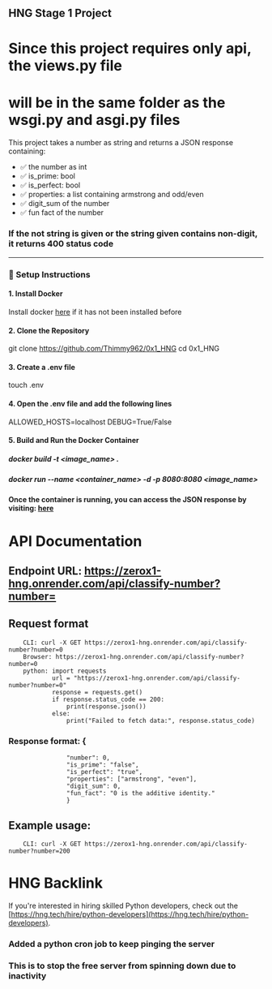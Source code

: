 ## **HNG Stage 1 Project**

# Since this project requires only api, the views.py file
# will be in the same folder as the wsgi.py and asgi.py files

This project takes a number as string and returns a JSON response containing:
- ✅ the number as int
- ✅ is_prime: bool
- ✅ is_perfect: bool
- ✅ properties: a list containing armstrong and odd/even
- ✅ digit_sum of the number
- ✅ fun fact of the number

### If the not string is given or the string given contains non-digit, it returns 400 status code

---

### **🚀 Setup Instructions**

#### **1. Install Docker**
Install docker [here](https://www.docker.com/) if it has not been installed before

#### **2. Clone the Repository**
git clone https://github.com/Thimmy962/0x1_HNG
cd 0x1_HNG

#### **3. Create a .env file**
touch .env

#### **4. Open the .env file and add the following lines**
ALLOWED_HOSTS=localhost
DEBUG=True/False 

#### **5. Build and Run the Docker Container**
##### docker build -t <image_name> .
##### docker run --name <container_name> -d -p 8080:8080 <image_name>

#### Once the container is running, you can access the JSON response by visiting: [here](http://localhost:8080)


# API Documentation

## Endpoint URL: https://zerox1-hng.onrender.com/api/classify-number?number=<inser a number here>

##  Request format
        CLI: curl -X GET https://zerox1-hng.onrender.com/api/classify-number?number=0
        Browser: https://zerox1-hng.onrender.com/api/classify-number?number=0
        python: import requests
                url = "https://zerox1-hng.onrender.com/api/classify-number?number=0"
                response = requests.get()
                if response.status_code == 200:
                    print(response.json())
                else:
                    print("Failed to fetch data:", response.status_code)
    
### Response format: {
                    "number": 0,
                    "is_prime": "false",
                    "is_perfect": "true",
                    "properties": ["armstrong", "even"],
                    "digit_sum": 0,
                    "fun_fact": "0 is the additive identity."
                    }
        
## Example usage:
        CLI: curl -X GET https://zerox1-hng.onrender.com/api/classify-number?number=200


# HNG Backlink
If you're interested in hiring skilled Python developers, check out the [https://hng.tech/hire/python-developers](https://hng.tech/hire/python-developers).

### Added a python cron job to keep pinging the server
### This is to stop the free server from spinning down due to inactivity
